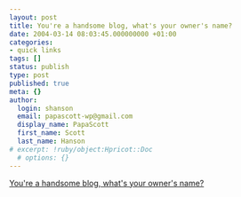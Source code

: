 ```yaml
---
layout: post
title: You're a handsome blog, what's your owner's name?
date: 2004-03-14 08:03:45.000000000 +01:00
categories:
- quick links
tags: []
status: publish
type: post
published: true
meta: {}
author:
  login: shanson
  email: papascott-wp@gmail.com
  display_name: PapaScott
  first_name: Scott
  last_name: Hanson
# excerpt: !ruby/object:Hpricot::Doc
  # options: {}
---
```

<p><a title="I'm so bad at remembering names..." href="http://philringnalda.com/blog/2004/03/youre_a_handsome_blog_whats_your_owners_name.php">You're a handsome blog, what's your owner's name?</a></p>
